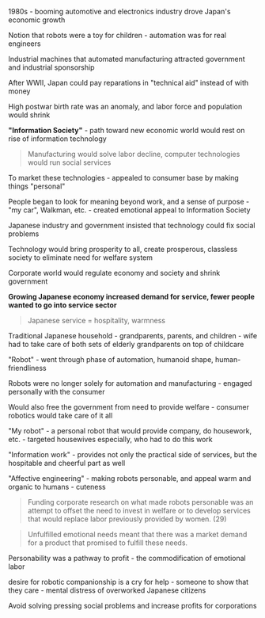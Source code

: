 1980s - booming automotive and electronics industry drove Japan's economic growth

Notion that robots were a toy for children - automation was for real engineers

Industrial machines that automated manufacturing attracted government and industrial sponsorship

After WWII, Japan could pay reparations in "technical aid" instead of with money

High postwar birth rate was an anomaly, and labor force and population would shrink

**"Information Society"** - path toward new economic world would rest on rise of information technology

> Manufacturing would solve labor decline, computer technologies would run social services

To market these technologies - appealed to consumer base by making things "personal"

People began to look for meaning beyond work, and a sense of purpose - "my car", Walkman, etc. - created emotional appeal to Information Society

Japanese industry and government insisted that technology could fix social problems

Technology would bring prosperity to all, create prosperous, classless society to eliminate need for welfare system

Corporate world would regulate economy and society and shrink government

**Growing Japanese economy increased demand for service, fewer people wanted to go into service sector**

> Japanese service = hospitality, warmness

Traditional Japanese household - grandparents, parents, and children - wife had to take care of both sets of elderly grandparents on top of childcare

"Robot" - went through phase of automation, humanoid shape, human-friendliness

Robots were no longer solely for automation and manufacturing - engaged personally with the consumer

Would also free the government from need to provide welfare - consumer robotics would take care of it all

"My robot" - a personal robot that would provide company, do housework, etc. - targeted housewives especially, who had to do this work

"Information work" - provides not only the practical side of services, but the hospitable and cheerful part as well

"Affective engineering" - making robots personable, and appeal warm and organic to humans - cuteness

> Funding corporate research on what made robots personable was an attempt to offset the need to invest in welfare or to develop services that would replace labor previously provided by women. (29)

> Unfulfilled emotional needs meant that there was a market demand for a product that promised to fulfill these needs.

Personability was a pathway to profit - the commodification of emotional labor

desire for robotic companionship is a cry for help - someone to show that they care - mental distress of overworked Japanese citizens

Avoid solving pressing social problems and increase profits for corporations



